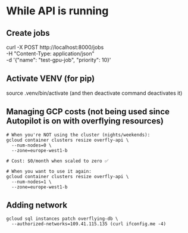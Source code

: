 # While API is running

## Create jobs

curl -X POST http://localhost:8000/jobs \
 -H "Content-Type: application/json" \
 -d '{"name": "test-gpu-job", "priority": 10}'

## Activate VENV (for pip)

source .venv/bin/activate
(and then deactivate command deactivates it)

## Managing GCP costs (not being used since Autopilot is on with overflying resources)

```
# When you're NOT using the cluster (nights/weekends):
gcloud container clusters resize overfly-api \
  --num-nodes=0 \
  --zone=europe-west1-b

# Cost: $0/month when scaled to zero ✅

# When you want to use it again:
gcloud container clusters resize overfly-api \
  --num-nodes=1 \
  --zone=europe-west1-b
```

## Adding network

```
gcloud sql instances patch overflying-db \
  --authorized-networks=109.41.115.135 (curl ifconfig.me -4)
```
